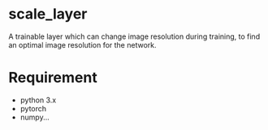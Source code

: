 # scale_layer
A trainable layer which can change image resolution during training, to find an optimal image resolution for the network.

# Requirement
- python 3.x
- pytorch 
- numpy...

